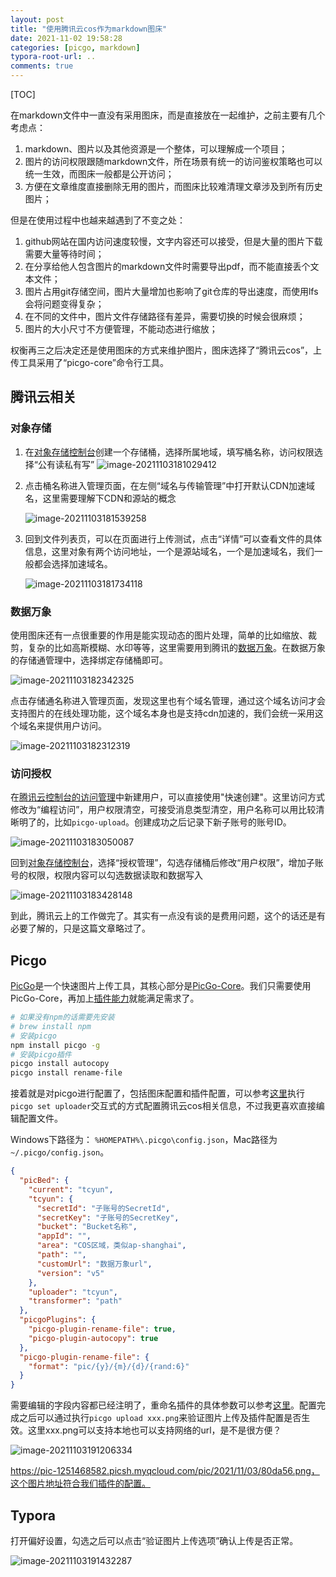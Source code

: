 ```yaml
---
layout: post
title: "使用腾讯云cos作为markdown图床"
date: 2021-11-02 19:58:28
categories: [picgo, markdown]
typora-root-url: ..
comments: true
---
```


[TOC]

在markdown文件中一直没有采用图床，而是直接放在一起维护，之前主要有几个考虑点：

1. markdown、图片以及其他资源是一个整体，可以理解成一个项目；
2. 图片的访问权限跟随markdown文件，所在场景有统一的访问鉴权策略也可以统一生效，而图床一般都是公开访问；
3. 方便在文章维度直接删除无用的图片，而图床比较难清理文章涉及到所有历史图片；

但是在使用过程中也越来越遇到了不变之处：

1. github网站在国内访问速度较慢，文字内容还可以接受，但是大量的图片下载需要大量等待时间；
2. 在分享给他人包含图片的markdown文件时需要导出pdf，而不能直接丢个文本文件；
3. 图片占用git存储空间，图片大量增加也影响了git仓库的导出速度，而使用lfs会将问题变得复杂；
4. 在不同的文件中，图片文件存储路径有差异，需要切换的时候会很麻烦；
5. 图片的大小尺寸不方便管理，不能动态进行缩放；

权衡再三之后决定还是使用图床的方式来维护图片，图床选择了“腾讯云cos”，上传工具采用了“picgo-core”命令行工具。

## 腾讯云相关

### 对象存储

1. 在[对象存储控制台](https://console.cloud.tencent.com/cos5/bucket)创建一个存储桶，选择所属地域，填写桶名称，访问权限选择“公有读私有写”
	![image-20211103181029412](https://pic-1251468582.picsh.myqcloud.com/pic/2021/11/03/5a3994.png)
	
2. 点击桶名称进入管理页面，在左侧“域名与传输管理”中打开默认CDN加速域名，这里需要理解下CDN和源站的概念

   ![image-20211103181539258](https://pic-1251468582.picsh.myqcloud.com/pic/2021/11/03/4320b5.png)

3. 回到文件列表页，可以在页面进行上传测试，点击“详情”可以查看文件的具体信息，这里对象有两个访问地址，一个是源站域名，一个是加速域名，我们一般都会选择加速域名。

   ![image-20211103181734118](https://pic-1251468582.picsh.myqcloud.com/pic/2021/11/03/2142aa.png)

### 数据万象

使用图床还有一点很重要的作用是能实现动态的图片处理，简单的比如缩放、裁剪，复杂的比如高斯模糊、水印等等，这里需要用到腾讯的[数据万象](https://console.cloud.tencent.com/ci)。在数据万象的存储通管理中，选择绑定存储桶即可。

![image-20211103182342325](https://pic-1251468582.picsh.myqcloud.com/pic/2021/11/03/fc984c.png)

点击存储通名称进入管理页面，发现这里也有个域名管理，通过这个域名访问才会支持图片的在线处理功能，这个域名本身也是支持cdn加速的，我们会统一采用这个域名来提供用户访问。

![image-20211103182312319](https://pic-1251468582.picsh.myqcloud.com/pic/2021/11/03/752d6c.png)

### 访问授权

在[腾讯云控制台的访问管理](https://console.cloud.tencent.com/cam/user/userType)中新建用户，可以直接使用"快速创建"。这里访问方式修改为“编程访问”，用户权限清空，可接受消息类型清空，用户名称可以用比较清晰明了的，比如`picgo-upload`。创建成功之后记录下新子账号的账号ID。

![image-20211103183050087](https://pic-1251468582.picsh.myqcloud.com/pic/2021/11/03/426baa.png)

回到[对象存储控制台](https://console.cloud.tencent.com/cos5/bucket)，选择“授权管理”，勾选存储桶后修改“用户权限”，增加子账号的权限，权限内容可以勾选数据读取和数据写入

![image-20211103183428148](https://pic-1251468582.picsh.myqcloud.com/pic/2021/11/03/1c889d.png)

到此，腾讯云上的工作做完了。其实有一点没有谈的是费用问题，这个的话还是有必要了解的，只是这篇文章略过了。

## Picgo

[PicGo](https://github.com/Molunerfinn/PicGo)是一个快速图片上传工具，其核心部分是[PicGo-Core](https://picgo.github.io/PicGo-Core-Doc/)。我们只需要使用PicGo-Core，再加上[插件能力](https://github.com/PicGo/Awesome-PicGo)就能满足需求了。

```bash
# 如果没有npm的话需要先安装
# brew install npm
# 安装picgo
npm install picgo -g
# 安装picgo插件
picgo install autocopy
picgo install rename-file
```

接着就是对picgo进行配置了，包括图床配置和插件配置，可以参考[这里](https://picgo.github.io/PicGo-Core-Doc/zh/guide/config.html#%E8%87%AA%E5%8A%A8%E7%94%9F%E6%88%90)执行`picgo set uploader`交互式的方式配置腾讯云cos相关信息，不过我更喜欢直接编辑配置文件。

Windows下路径为： `%HOMEPATH%\.picgo\config.json`，Mac路径为`~/.picgo/config.json`。

```json
{
  "picBed": {
    "current": "tcyun",
    "tcyun": {
      "secretId": "子账号的SecretId",
      "secretKey": "子账号的SecretKey",
      "bucket": "Bucket名称",
      "appId": "",
      "area": "COS区域，类似ap-shanghai",
      "path": "",
      "customUrl": "数据万象url",
      "version": "v5"
    },
    "uploader": "tcyun",
    "transformer": "path"
  },
  "picgoPlugins": {
    "picgo-plugin-rename-file": true,
    "picgo-plugin-autocopy": true
  },
  "picgo-plugin-rename-file": {
    "format": "pic/{y}/{m}/{d}/{rand:6}"
  }
}
```

需要编辑的字段内容都已经注明了，重命名插件的具体参数可以参考[这里](https://github.com/liuwave/picgo-plugin-rename-file)。配置完成之后可以通过执行`picgo upload xxx.png`来验证图片上传及插件配置是否生效。这里xxx.png可以支持本地也可以支持网络的url，是不是很方便？

![image-20211103191206334](https://pic-1251468582.picsh.myqcloud.com/pic/2021/11/03/80da56.png)

https://pic-1251468582.picsh.myqcloud.com/pic/2021/11/03/80da56.png，这个图片地址符合我们插件的配置。

## Typora

打开偏好设置，勾选之后可以点击“验证图片上传选项”确认上传是否正常。

![image-20211103191432287](https://pic-1251468582.picsh.myqcloud.com/pic/2021/11/03/30c0b7.png)